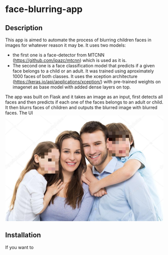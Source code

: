 # face-blurring-app


## Description
This app is aimed to automate the process of blurring children faces in images for 
whatever reason it may be. It uses two models: 
* the first one is a face-detector from MTCNN (https://github.com/ipazc/mtcnn) which
is used as it is.
* The second one is a face classification model that predicts if a given face belongs
to a child or an adult. It was trained using aproximately 1000 faces of both classes. 
It uses the xception architecture (https://keras.io/api/applications/xception/) 
with pre-trained weights on imagenet as base model with added dense layers on top.

The app was built on Flask and it takes an image as an input, first detects all faces
and then predicts if each one of the faces belongs to an adult or child. It then blurrs 
faces of children and outputs the blurred image with blurred faces. 
The UI 
![Example Image](/static/blurred/blurred.jpg)

## Installation
If you want to 
